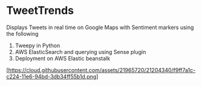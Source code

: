 # TweetTrends

Displays Tweets in real time on Google Maps with Sentiment markers using the following

1. Tweepy in Python
2. AWS ElasticSearch and querying using Sense plugin
3. Deployment on AWS Elastic beanstalk

[https://cloud.githubusercontent.com/assets/21965720/21204340/f9ff7a1c-c224-11e6-94bd-3db34ff55b1d.png]

